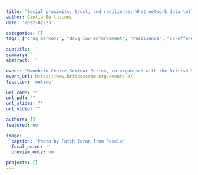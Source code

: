 ```yaml
---
title: "Social proximity, trust, and resilience: What network data tell us about drug markets and their enforcement"
author: Giulia Berlusconi
date: '2022-02-23'

categories: []
tags: ["drug markets", "drug law enforcement", "resilience", "co-offending"]

subtitle: ''
summary: ''
abstract: ''

event: "Mannheim Centre Seminar Series, co-organised with the British Society of Criminology's Southern Branch"
event_url: https://www.britsoccrim.org/events-2/
location: 'online'

url_code: ""
url_pdf: ""
url_slides: ""
url_video: ""

authors: []
featured: no

image:
  caption: 'Photo by Fatih Turan from Pexels'
  focal_point: ''
  preview_only: no

projects: []
---
```

